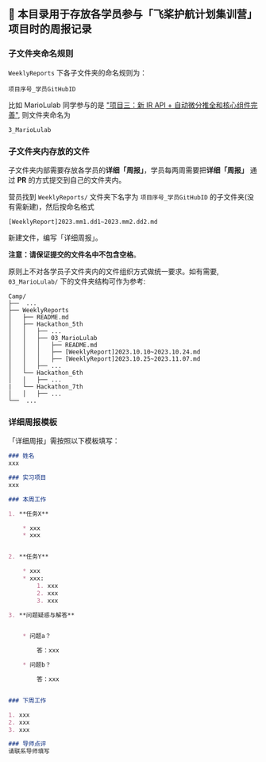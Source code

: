 ## 🌱 本目录用于存放各学员参与「飞桨护航计划集训营」项目时的周报记录

### 子文件夹命名规则
`WeeklyReports` 下各子文件夹的命名规则为：
```
项目序号_学员GitHubID
```

比如 MarioLulab 同学参与的是 ["项目三：新 IR API + 自动微分推全和核心组件完善"](https://github.com/PaddlePaddle/community/blob/master/hackathon/hackathon_5th/%E3%80%90PaddlePaddle%20Hackathon%205th%E3%80%91%E9%A3%9E%E6%A1%A8%E6%8A%A4%E8%88%AA%E8%AE%A1%E5%88%92%E9%9B%86%E8%AE%AD%E8%90%A5%E9%A1%B9%E7%9B%AE%E5%90%88%E9%9B%86.md#%E9%A1%B9%E7%9B%AE%E4%B8%89%E6%96%B0-ir-api--%E8%87%AA%E5%8A%A8%E5%BE%AE%E5%88%86%E6%8E%A8%E5%85%A8%E5%92%8C%E6%A0%B8%E5%BF%83%E7%BB%84%E4%BB%B6%E5%AE%8C%E5%96%84), 则文件夹命名为
```
3_MarioLulab
```

### 子文件夹内存放的文件
子文件夹内部需要存放各学员的**详细「周报」**，学员每两周需要把**详细「周报」** 通过 **PR** 的方式提交到自己的文件夹内。

营员找到 `WeeklyReports/` 文件夹下名字为 `项目序号_学员GitHubID` 的子文件夹(没有需新建)，然后按命名格式 
```
[WeeklyReport]2023.mm1.dd1~2023.mm2.dd2.md 
```
新建文件，编写「详细周报」。

**注意：请保证提交的文件名中不包含空格**。

原则上不对各学员子文件夹内的文件组织方式做统一要求。如有需要, `03_MarioLulab/` 下的文件夹结构可作为参考:
```
Camp/
├──  ...
├── WeeklyReports
│   ├── README.md
│   ├── Hackathon_5th
│   │   ├── ...
│   │   ├── 03_MarioLulab
│   │   │   ├── README.md
│   │   │   ├── [WeeklyReport]2023.10.10~2023.10.24.md
│   │   │   ├── [WeeklyReport]2023.10.25~2023.11.07.md
│   │   ├── ...
│   └── Hackathon_6th
│   │   ├── ...
|   └── Hackathon_7th
│   │   ├── ...
└──  ...
```

### 详细周报模板
「详细周报」需按照以下模板填写：
```markdown
### 姓名
xxx

### 实习项目
xxx

### 本周工作

1. **任务X**

	* xxx
	* xxx


2. **任务Y**

	* xxx
	* xxx:
		1. xxx
		2. xxx
		3. xxx	

3. **问题疑惑与解答**


	* 问题a？

        答：xxx

	* 问题b？

        答：xxx


### 下周工作

1. xxx
2. xxx
3. xxx

### 导师点评
请联系导师填写
```


